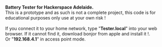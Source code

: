 <b>Battery Tester for Hackerspace Adelaide.</b><br>
This is a prototype and as such is not a complete project, this code is for educational purposes only use at your own risk !
<br><br>
If you connect it to your home network, type "<b>Tester.local</b>" into your web browser. If it cannot find it, download bonjor from apple and install it !.<br>
Or "<b>192.168.4.1</b>" in access point mode.